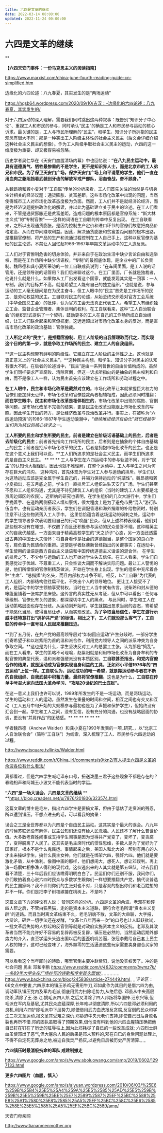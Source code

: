 ```yaml
---
title: 六四是文革的继续
date: 2022-03-14 00:00:00
updated: 2022-11-24 00:00:00
---
```



# 六四是文革的继续
**

**【六四天安门事件：一份马克思主义的阅读指南】**

https://www.marxist.com/china-june-fourth-reading-guide-cn-simplified.htm

边缘化的六四论述：八九春夏，其实发生的是“两场运动”

https://hqsb64.wordpress.com/2020/09/10/吉汉：-边缘化的六四论述：八九春夏，其实发生的/

对于六四运动的深入理解，需要我们同时跳出这两种叙事：既告别“知识分子中心论”、重视工人和市民的参与，同时承认“民主”的确是工人和市民参与运动的核心诉求。最关键的是，工人与市民所理解的“民主”，和学生、知识分子所拥抱的民主观念有很大不同：那是一种突出工人阶级主体性的社会主义民主（后文会详细介绍这种社会主义民主的想像）。作为工人阶级争取社会主义民主的运动，六四的这一维度极为重要、却又极容易被忽略。

历史学者吴仁华在《天安门血腥清场内幕》中也回忆说：**“在八九民主运动中，最具有道德勇气、牺牲最惨重的不是学生，更不是知识界人士，而是北京市的工人弟兄和市民。为了保卫天安门广场，保护天安门广场上和平请愿的学生，他们一直在用血肉之躯阻挡着武装到牙齿的解放军戒严部队，浴血奋战，奋不顾身。”**

从魏昂德和龚小夏对于“工自联”传单的分析来看，工人们首先关注的当然是与切身生计相关的经济议题：通货膨胀、贫富差距。这些市场化改革中出现的问题，当然使得城市工人对市场化改革态度极为负面。然而，工人们并不是就经济论经济，而是为经济议题提供政治化的解读，并以此为基础建立关于民主的论述。在工人们看来，不管是通货膨胀还是贫富差距，造成问题的根本原因都是官僚系统：“斯大林主义式”的“专制官僚”——这样的词语在工自联的传单中反复出现。
在工自联看来，之所以出现通货膨胀，是因为控制生产定价和进口环节的官僚们故意把商品价格定高、从而在中间赚取利益。因此，解决通货膨胀和贫富差距问题的根本出路，是推翻官僚制、将产品的生产和流通过程控制在工人自己手上。这种以反官僚为基础的民主论述，不禁让人回忆起1966-1967年早期文革运动中的工人造反派。

工人们对于官僚制危害的切身体验，并非来自于在政治生活中缺少言论自由和选举权，而是在工作场所中缺少话语权。“专制”的最彻底体现，是企业中的厂长负责制。魏昂德和龚小夏所采访的一位工自联成员说到：“在车间里面，是工人说的话管用，还是领导说的话管用？我们后来聊过这个。在工厂里面，厂长就是独裁者，他说什么就是什么。如果你从工厂出发看这个国家，就能发现其实是一回事：一人专制。我们的目标并不高，就是希望工人能有自己的独立组织。”
也就是说，参与运动的工人毫无疑问是在为民主奋斗，但工人眼中的“民主”首先是工作场所的民主、是劳动权益的民主。工自联对民主的论述，从始至终交织着对官方工会系统（中华全国总工会）的批评，认为官方工会无法真正代表工人，希望工人有组织独立工会、监督企业管理者、集体谈判的权利。在工自联看来，这种“工人自治联合会”的组织形式提供了一个契机，鼓励更多的工人在自己的工作场所成立自治组织，让工人们联合起来和官僚抗衡。这远远超出对市场化改革本身的反对，而是直击市场化改革的政治基础：官僚独裁。

**工人所定义的“民主”，是推翻官僚制、用工人阶级的自我管理取而代之，而实现这个目的的第一步，就是争取工作场所的民主、建立工人的自我组织。**

**这一民主构想带有鲜明的阶级性。它建立在工人阶级的主体性之上。这也就是真正意义上的“社会主义民主”。**这种民主构想，和学生、知识分子对民主的认知有很大不同。在后者的论述当中，“民主”是由一系列普世的自由价值构成的。虽然学生们同样要求严查腐败、清除官倒，但这一诉求所指向的是抽象的民主权利和自由，而不是像工人一样，认为民主首先应该建立在工作场所和劳动过程之中。

**在工人眼中，民主和市场化改革是截然对立的**。市场化改革让本就掌握巨大权力的官僚们更加肆无忌惮，市场化改革和官僚独裁两者相辅相成，因此必须同时推翻；**而在学生眼中，民主和市场化改革是相伴相生的**，市场化改革中出现的腐败、官倒等问题，是市场化改革不完善的结果，更是民主化改革没能跟上市场化改革的写照。因此学生开出的药方，是让经济改革与政治改革并行。事实上，在被称为“六四运动预演”的1986-1987年学生运动浪潮中，_“继续推进经济自由化”就已经被学生们列为抗议的核心诉求之一_。

**工人所要的民主和学生所要的民主，前者是建立在阶级话语基础上的民主，后者是去阶级化的民主**；前者首先指向工作场所的民主，后者则是在抽象的个体自由基础上的民主；前者是拒斥市场化改革的民主，后者是拥抱市场化改革的民主。也正是在这个意义上我们可以说，**工人们所追求的是社会主义民主，而学生们所追求的是自由主义民主。
**
**
**
工人与学生在六四运动中的参与轨迹不同，对于“民主”的认知也大相径庭。因此也就不难理解，在整个运动中，工人与学生之间为何存在巨大的鸿沟。
这种鸿沟，首先体现为学生对工人参与运动的排斥。学生们认为这场运动应该是完全属于学生自己的，并竭力保持运动的“纯洁性”。魏昂德和龚小夏指出，在五月底之前，学生们一直排斥工人组织进驻天安门广场。学生们甚至不愿和工人组织沟通，尤其是不待见建筑工人的组织（当时的建筑工人主要都是北京周边郊区的农民）。迈斯纳的研究也表明，在学生组织的几次大游行中，学生们手挽着手、在道路两侧搭起人墙纠察线，很大程度上是为了避免市民“混入”游行队伍当中。也有运动亲历者表示，学生们在调配香港和海外捐赠的补给物资时，特别注意不让这些物资落入工人手中。
这里恰恰蕴含着这场运动的讽刺之处。运动中的学生领导者多次表明要用自己的行动“唤醒”民众，但从上述种种表现看，他们对那些根本没有在睡觉、不仅醒了而且还积极参与运动的民众爱答不理。这种精英主义的自我优越感，一方面来自于精英高校学生的“天之骄子”心态，另一方面还透露出古典的中国士大夫情怀：将自身看作是社会的道德担当，是整个国家的良心所在，肩负着为民请命的重担。这便是学者赵鼎新曾经指出的关键事实：在运动中，学生使用的话语是西方自由主义话语和中国传统道德主义话语的混合体。
在学生的排斥之下，不少参与运动的工人也开始对学生失去信任。在工人看来，学生们自我感觉过于优越、不尊重工人，只会空谈大词而不解决实际问题。最让工人警惕的是，他们所憎恨的官僚制精英做派，开始在学生身上出现。学生的组织中充斥着各种“主席”、“总指挥”的名头，而且内部权力斗争不断。相反，以“工自联”为代表的工人组织，内部结构往往扁平化，不突出个人的领导地位。
更让工人接受不了的，是运动中的学生领袖享受特权。当时在工人当中就有传言，说柴玲和封从德的帐篷里铺着一张席梦思床垫。这传言的真实性无从考证，但从中可以看出：任何与等级制、官僚化有关的迹象，都深深切中工人的痛点。
与此同时，学生和工人在运动策略层面也存在分歧。从运动刚开始时，学生就摆出恳求当局的姿态，寄希望于能感化当局、使得当局让步，从而实现改革。**为了争取当局信任，学生在游行示威中还特意打出“拥护共产党”的标语。相比之下，工人们就没那么客气了，工自联的传单中一直号召人民起来推翻压迫。**

**到了五月份，在共产党的最高领导层对“如何回应运动”产生分歧时，一部分学生们寄希望于和以赵紫阳为首的温和派合作，利用党内领导人之间的派系冲突为自身争取空间。**这也是为什么，学生坚决反对工人的总罢工主张，认为那是“捣乱”。而在工人看来，学生的策略不可理喻，赵紫阳就是利用市场化改革为自身牟利的专制官僚的典型代表，温和派和强硬派没有本质区别。**工自联甚至指出，和党内官僚合作的结果，就是运动成为官僚实现自身利益的工具，正如邓小平借1976年的“四五运动”上位一样。工自联认为，运动成功的唯一希望，就是靠运动参与者在不断的自我组织、自我武装中积蓄力量，最终将官僚推翻**。这也是为什么，**工自联在传单中号召大家向法国大革命学习、“攻陷20世纪的巴士底狱”。**

在这一意义上我们也许可以说，1989年所发生的不是一场运动，而是两场运动。学生的运动和工人的运动，虽然发生在重叠的时间和空间，相互之间也有交叉和互动（工人五月中旬开始的大规模参与最初也是为了声援和保护学生），但始终没有汇合到一起。学生和工人之间，没有互信，没有充分的沟通，也没有战略层面的协调，更没有“并肩作战”的团结感。**
**
**
**
**
**

学者魏昂德（Andrew Walder）和龚小夏在1993年发表的一项_研究_，以“北京工人自治联合会”（简称“工自联”）为线索，深入梳理了工人、市民参与六四运动的过程。

http://www.tsquare.tv/links/Walder.html

https://www.reddit.com/r/China_irl/comments/s0tkn2/有人提出六四是文革的余波各位有什么看法/

真都看过，但是六四学生喊毛泽东口号，扭送泼墨三君子这些现象不都是存在的？春晚相声和阿城王小波又不能代表当时的学运。

**“六四”是一场大误会，六四是文革的继续**
** **https://blog.creaders.net/u/7876/201806/323574.html

这篇文章的博主是毛左，指出六四学生是要搞文革，但由于低估了走资派的残忍，所以遭到镇压。不想点进去的话，可以看我的摘录：

误会之三是全世界都以为六四是个自由民主运动。这其实是个最大的误会。八九年的时候苏联还没有解体，民主公知们还没有给人民洗脑。人民还不了解什么普世价值。大多数老百姓闹事或支持学生闹事是因为觉得共产党变了，变坏了，变贪腐了，变得脱离了人民了。这其实是毛主席时代的惯性思维，多数人是为了党好为了国家好，根本不是什么鬼民运。事情起来之后，美国人和北大的一帮别有用心的人才出来操纵学生，搞什么民主女神。他们就是在绑架六四，强奸六四。他们就是要激化矛盾，从中渔利。像图中画的那样，他们想闹大，想死人，想让邓误判。再上演一场鹬蚌相争渔人得利的现代戏。这伙逃出来的人其实就是第五纵队。过去我们看不清楚，三十年后我们应该瞧得明明白白了。民运们你们还别不服，我问你们，你们敢拍着良心说六四时民众与多数学生跟你们一样想要推翻共产党，搞代议普选的民主国家吗？我不评判你们的主张对也不对，只是客观的指出你们和老百姓想的并不一样。你们是把李子树枝嫁接在桃树上。不是吗？

这篇文章下方的评论有人说：
赞同这样的分析。六四是文革的余波。老邓在粉碎四人帮之后，不管白猫黑猫，走的是资本主义道路，很符合老毛所谓“资本主义复辟”的道路。而且当时离文革结束不久，老毛阴魂不散，文革的大串联，大字报，大辩论，砸烂一切手法还在发酵，“文革七八年再来一次”的口号也让人跃跃欲试，一批文革后失势的人抄起的反官倒等就是对政府实施资本主义的反抗。老邓及其改革者当然不能允许好不容易的复辟再被反复辟，镇压是必然的。当然运动后期外部势力的介入，直至学运头头逃出国以后的歪歪叽叽苦逼，张冠李戴给自己套上民主人权的帽子，这时已经变味了，海外飘零的生活逼迫这些玩家需要卖身迎合买家的需要。

可以看看这个当年即时的诗歌，哪里官倒主要冲赵紫阳，说他没实权罢了。冲的是社会问题 民主 邓和李鹏
_https://www.reddit.com/r/4832/comments/bwmz7k/一名89年大学生在广场抄写的诗歌和传单首次面世/__
_
_
_
_
_
https://www.backchina.com/blog/245838/article-274449.html_
_
评论区：66文点中要害,六四原本的镇压杀鸡无需用牛刀,邓如此作为其目的是借六四为由,调动军队镇压党内及军內毛派,彻底用武力扫除毛势力,从绝后患. 邓虽从中央高层绞杀,清除了王.张.江.姚毛派四人邦,之后又清除了四人邦叛将华国锋.汪东兴等,但毛派在军内及基层,尤其民众底蕴深厚,长年难以彻底清除,所以六四是邓必须利用的良机,利用六四铲除毛派中下层势力,顺便借用武力血洗报反贪腐,反官倒的民众和学生二次文革运动,报文革其受难之深仇.邓胁迫中央元老们支持,即使自己日后身败名裂也再所不惜.邓的固执虽取得了预期效果,伹他没有料到他的六四血腥镇压确把他自已钉在钉在了历史的聇辱柱上,因为此邓耗尽了自已的一些改革成就; 六四烈士鲜血虽使邓岀了恶气,但大屠杀人民的后果是邓未预料的,邓在自已的身后问题处理上,不得不自定死无葬身之地,被迫自我焚尸扬灰,以避免日后被历史严厉清算._
_

**六四镇压时最消极抗命的军队 成建制撤走**

https://www.google.com/amp/s/www.aboluowang.com/amp/2019/0602/1297133.html

**更多六四图片（血腥，慎入）**

https://www.google.com/amp/s/aiyuan.wordpress.com/2010/06/03/%25E6%259B%25B4%25E5%25A4%259A%25E5%2585%25AD%25E5%259B%259B%25E5%259B%25BE%25E7%2589%2587%25EF%25BC%2588%25E8%25A1%2580%25E8%2585%25A5%25EF%25BC%258C%25E6%2585%258E%25E5%2585%25A5%25EF%25BC%2589/amp/

天安门母亲网

http://www.tiananmenmother.org
